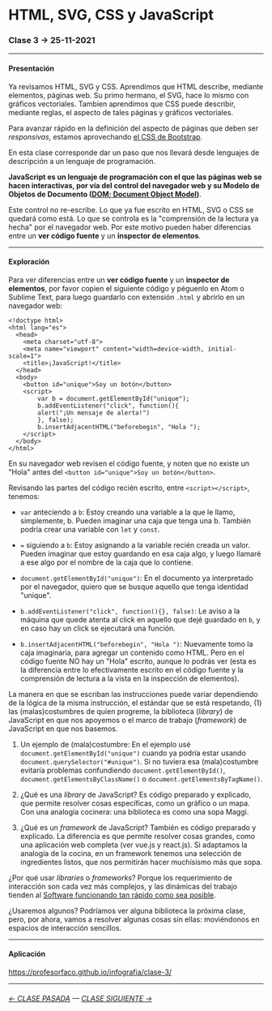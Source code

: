 # HTML, SVG, CSS y JavaScript

### Clase 3 → 25-11-2021

- - - - - - - 

#### Presentación

Ya revisamos HTML, SVG y CSS. Aprendimos que HTML describe, mediante elementos, páginas web. Su primo hermano, el SVG, hace lo mismo con gráficos vectoriales. Tambien aprendimos que CSS puede describir, mediante reglas, el aspecto de tales páginas y gráficos vectoriales. 

Para avanzar rápido en la definición del aspecto de páginas que deben ser *responsivas*, estamos aprovechando [el CSS de Bootstrap](https://cdn.jsdelivr.net/npm/bootstrap@5.1.3/dist/css/bootstrap.css).

En esta clase corresponde dar un paso que nos llevará desde lenguajes de descripción a un lenguaje de programación.

**JavaScript es un lenguaje de programación con el que las páginas web se hacen interactivas, por vía del control del navegador web y su Modelo de Objetos de Documento ([DOM; Document Object Model](https://es.wikipedia.org/wiki/Document_Object_Model))**.

Este control no re-escribe. Lo que ya fue escrito en HTML, SVG o CSS se quedará como está. Lo que se controla es la "comprensión de la lectura ya hecha" por el navegador web. Por este motivo pueden haber diferencias entre un **ver código fuente** y un **inspector de elementos**.

- - - - - - - 

#### Exploración

Para ver diferencias entre un **ver código fuente** y un **inspector de elementos**, por favor copien el siguiente código y péguenlo en Atom o Sublime Text, para luego guardarlo con extensión `.html` y abrirlo en un navegador web:

```
<!doctype html>
<html lang="es">
  <head>
    <meta charset="utf-8">
    <meta name="viewport" content="width=device-width, initial-scale=1">
    <title>¡JavaScript!</title>
  </head>
  <body>
    <button id="unique">Soy un botón</button>
    <script>
    	var b = document.getElementById("unique");
    	b.addEventListener("click", function(){
    	alert("¡Un mensaje de alerta!")
    	}, false);
    	b.insertAdjacentHTML("beforebegin", "Hola ");
    </script>
  </body>
</html>
```

En su navegador web revisen el código fuente, y noten que no existe un "Hola" antes del `<button id="unique">Soy un botón</button>`.

Revisando las partes del código recién escrito, entre `<script></script>`, tenemos:

- `var` anteciendo a `b`: Estoy creando una variable a la que le llamo, simplemente, b. Pueden imaginar una caja que tenga una b. También podría crear una variable con `let` y `const`.

- `=` siguiendo a `b`: Estoy asignando a la variable recién creada un valor. Pueden imaginar que estoy guardando en esa caja algo, y luego llamaré a ese algo por el nombre de la caja que lo contiene. 

- `document.getElementById("unique")`: En el documento ya interpretado por el navegador, quiero que se busque aquello que tenga identidad "unique".

- `b.addEventListener("click", function(){}, false)`: Le aviso a la máquina que quede atenta al click en aquello que dejé guardado en `b`, y en caso hay un click se ejecutará una función.

- `b.insertAdjacentHTML("beforebegin", "Hola ")`: Nuevamente tomo la caja imaginaria, para agregar un contenido como HTML. Pero en el código fuente NO hay un "Hola" escrito, aunque lo podrás ver (esta es la diferencia entre lo efectivamente escrito en el código fuente y la comprensión de lectura a la vista en la inspección de elementos).

La manera en que se escriban las instrucciones puede variar dependiendo de la lógica de la misma instrucción, el estándar que se está respetando, (1) las (malas)costumbres de quien progreme, la biblioteca (*library*) de JavaScript en que nos apoyemos o el marco de trabajo (*framework*) de JavaScript en que nos basemos.

1. Un ejemplo de (mala)costumbre: En el ejemplo usé `document.getElementById("unique")` cuando ya podría estar usando `document.querySelector("#unique")`. Si no tuviera esa (mala)costumbre evitaría problemas confundiendo `document.getElementById()`, `document.getElementsByClassName()` o `document.getElementsByTagName()`.

2. ¿Qué es una *library* de JavaScript? Es código preparado y explicado, que permite resolver cosas específicas, como un gráfico o un mapa. Con una analogía cocinera: una biblioteca es como una sopa Maggi. 

3. ¿Qué es un *framework* de JavaScript? También es código preparado y explicado. La diferencia es que permite resolver cosas grandes, como una aplicación web completa (ver vue.js y react.js). Si adaptamos la analogía de la cocina, en un framework tenemos una selección de ingredientes listos, que nos permitirán hacer muchísismo más que  sopa.

¿Por qué usar *libraries* o *frameworks*? Porque los requerimiento de interacción son cada vez más complejos, y las dinámicas del trabajo tienden al [Software funcionando tan rápido como sea posible](https://agilemanifesto.org/iso/es/manifesto.html).

¿Usaremos algunos? Podríamos ver alguna biblioteca la próxima clase, pero, por ahora, vamos a resolver algunas cosas sin ellas: moviéndonos en espacios de interacción sencillos.

- - - - - - - 

#### Aplicación

https://profesorfaco.github.io/infografia/clase-3/

- - - - - - - -

###### [← CLASE PASADA](https://github.com/profesorfaco/infografia/tree/main/clase-2) — [CLASE SIGUIENTE →](https://github.com/profesorfaco/infografia/tree/main/clase-4) 
